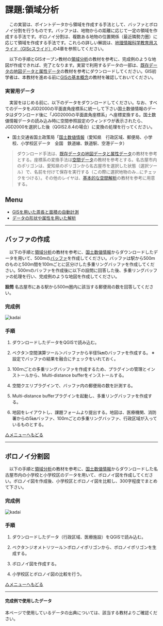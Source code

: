 # 課題:領域分析
　この実習は、ポイントデータから領域を作成する手法として、バッファとボロノイ分割を行うものです。バッファは、地物からの距離に応じて一定の領域を作成する手法です。ボロノイ分割は、複数ある地物の位置関係（最近隣勢力圏）に応じて領域を作成する手法です。これらの詳しい解説は、[地理情報科学教育用スライド（GIScスライド）]の4章を参照してください。

　以下の手順とGISオープン教材の[領域分析]の教材を参考に、完成例のような地図が作成できれば、完了となります。実習で利用するデータの一部は、[既存データの地図データと属性データ]の教材を参考にダウンロードしてください。GIS初学者は、本教材を進める前に[GISの基本概念]の教材を確認しておいてください。

### 実習用データ
　実習をはじめる前に、以下のデータをダウンロードしてください。なお、すべてのデータをJGD2000の平面直角座標系に統一して下さい国土数値情報のデータはダウンロード後に「JGD2000の平面直角座標系」へ座標変換する。国土数値情報データの読み込み時に空間参照設定のウィンドウが表示されたら、JGD2000を選択した後（QGIS2.8.4の場合）に変換の処理を行ってください。

* 国土交通省国土政策局「[国土数値情報]（愛知県　行政区域、郵便局、小学校、小学校区データ　全国　鉄道線、鉄道駅、空港データ）

>ダウンロード手法は、[既存データの地図データと属性データ]の教材を参考とする。座標系の変換手法は[空間データ]の教材を参考とする。名古屋市内のポリゴンは、愛知県のポリゴンから名古屋市を選択した状態（選択ツール）で、名前を付けて保存を実行する（この際に選択地物のみ...にチェックをつける）。その他のレイヤは、[基本的な空間解析]の教材を参考に用意する。

**Menu**
--------
- [GISを用いた周長と面積の自動計測](#GISを用いた周長と面積の自動計測)
- [データの形状や属性を用いた解析](#データの形状や属性を用いた解析)


-----------------

## バッファの作成
　以下の手順と[領域分析]の教材を参考に、[国土数値情報]からダウンロードしたデータを用いて、500mの[バッファ](http://www.pasco.co.jp/recommend/cook/cook062/)を作成してください。バッファは駅から500mのものと500m間を100mごとに区分けした多重リングバッファを作成してください。500ｍのバッファを作成後に以下の設問に回答した後、多重リングバッファの処理を行い、完成例のような地図を作成してください。

**設問**
名古屋市にある駅から500m圏内に該当する郵便局の数を回答してください。

### 完成例
![kadai](pic/13-2.png)

### 手順

1. ダウンロードしたデータをQGISで読み込む。

2. ベクタ＞空間演算ツール＞バッファから半径5㎞のバッファを作成する。
※設定でバッファの結果を融合にチェックをいれておく。

3. 100ｍごとの多重リングバッファを作成するため、プラグインの管理とインストールから、Multi-distance bufferをインストールする。

4. 空間クエリプラグインで、バッファ内の郵便局の数を計測する。

5. Multi-distance bufferプラグインを起動し、多重リングバッファを作成する。

6. 地図をレイアウトし、課題フォームより提出する。地図は、医療機関、消防署からの5㎞バッファ、100ｍごとの多重リングバッファ、行政区域が入っているものとする。


[△メニューへもどる]

-----------------


## ボロノイ分割図
　以下の手順と[領域分析]の教材を参考に、[国土数値情報]からダウンロードした名古屋市内の小学校と小学校区のデータを用いて、ボロノイ図を作成してください。ボロノイ図を作成後、小学校区とボロノイ図を比較し、300字程度でまとめて下さい。

### 完成例
![kadai](pic/13-3.png)

### 手順

1. ダウンロードしたデータ（行政区域、医療施設）をQGISで読み込む。

2. ベクタ＞ジオメトリツール＞ボロノイポリゴンから、ボロノイポリゴンを生成する。

3. ボロノイ図を作成する。

4. 小学校区とボロノイ図の比較を行う。

[△メニューへもどる]

---

#### 完成例で使用したデータ
本ページで使用しているデータの出典については、該当する教材よりご確認ください。

[△メニューへもどる]:領域分析.md#menu
[QGISビギナーズマニュアル]:../QGISビギナーズマニュアル/QGISビギナーズマニュアル.md
[GRASSビギナーズマニュアル]:../GRASSビギナーズマニュアル/GRASSビギナーズマニュアル.md
[GISの基本概念]:../01_GISの基本概念/GISの基本概念.md
[既存データの地図データと属性データ]:../07_既存データの地図データと属性データ/既存データの地図データと属性データ.md
[空間データ]:../08_空間データ/空間データ.md
[空間データの結合・修正]:../10_空間データの統合・修正/空間データの統合・修正.md
[視覚的伝達]:../21_視覚的伝達/視覚的伝達.md
[政府統計局e-stat]:https://www.e-stat.go.jp/SG1/estat/eStatTopPortal.do
[国土数値情報]:http://nlftp.mlit.go.jp/ksj/
[基本的な空間解析]:../11_基本的な空間解析/基本的な空間解析.md
[ネットワーク分析]:../12_ネットワーク分析/ネットワーク分析.md
[領域分析]:../13_領域分析/領域分析.md
[点データの分析]:../14_点データの分析/点データの分析.md
[ラスタデータの分析]:../15_ラスタデータの分析/ラスタデータの分析.md
[空間補間]:../18_空間補間/空間補間.md
[政府統計局e-stat]:https://www.e-stat.go.jp/SG1/estat/eStatTopPortal.do
[国土数値情報]:http://nlftp.mlit.go.jp/ksj/
[地理情報科学教育用スライド（GIScスライド）]:http://curricula.csis.u-tokyo.ac.jp/slide/4.html
